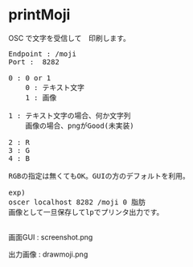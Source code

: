 # printMoji
OSC で文字を受信して　印刷します。

<pre>
Endpoint : /moji
Port :  8282

0 : 0 or 1 
    0 : テキスト文字
    1 : 画像

1 : テキスト文字の場合、何か文字列
    画像の場合、pngがGood(未実装)

2 : R
3 : G
4 : B

RGBの指定は無くてもOK。GUIの方のデフォルトを利用。

exp)
oscer localhost 8282 /moji 0 脂肪
画像として一旦保存してlpでプリンタ出力です。

</pre>

画面GUI : screenshot.png

出力画像 : drawmoji.png

